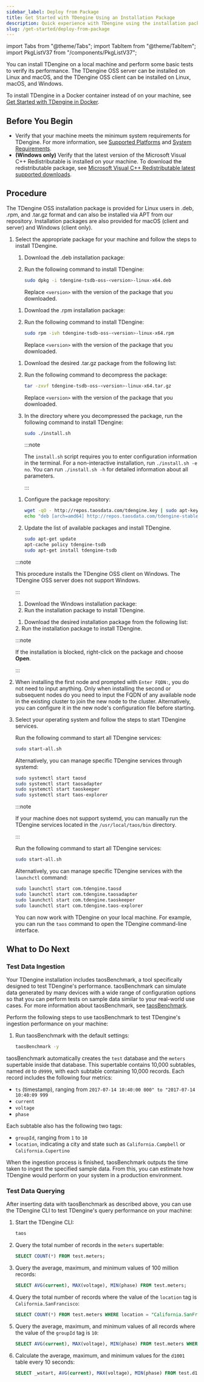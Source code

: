 ```yaml
---
sidebar_label: Deploy from Package
title: Get Started with TDengine Using an Installation Package
description: Quick experience with TDengine using the installation package
slug: /get-started/deploy-from-package
---
```


import Tabs from "@theme/Tabs";
import TabItem from "@theme/TabItem";
import PkgListV37 from "/components/PkgListV37";

You can install TDengine on a local machine and perform some basic tests to verify its performance. The TDengine OSS server can be installed on Linux and macOS, and the TDengine OSS client can be installed on Linux, macOS, and Windows.

To install TDengine in a Docker container instead of on your machine, see [Get Started with TDengine in Docker](../deploy-in-docker/).

## Before You Begin

- Verify that your machine meets the minimum system requirements for TDengine. For more information, see [Supported Platforms](../../tdengine-reference/supported-platforms/) and [System Requirements](../../operations-and-maintenance/system-requirements/).
- **(Windows only)** Verify that the latest version of the Microsoft Visual C++ Redistributable is installed on your machine. To download the redistributable package, see [Microsoft Visual C++ Redistributable latest supported downloads](https://learn.microsoft.com/en-us/cpp/windows/latest-supported-vc-redist?view=msvc-170).

## Procedure

The TDengine OSS installation package is provided for Linux users in .deb, .rpm, and .tar.gz format and can also be installed via APT from our repository. Installation packages are also provided for macOS (client and server) and Windows (client only).

1. Select the appropriate package for your machine and follow the steps to install TDengine.

   <Tabs>
   <TabItem label=".deb" value="debinst">

   1. Download the .deb installation package:
      <PkgListV37 productName="TDengine TSDB-OSS" version="3.3.8.1" platform="Linux-Ubuntu" arch="x64" pkgType="Server"/>
   2. Run the following command to install TDengine:

      ```bash
      sudo dpkg -i tdengine-tsdb-oss-<version>-linux-x64.deb
      ```

      Replace `<version>` with the version of the package that you downloaded.

   </TabItem>

   <TabItem label=".rpm" value="rpminst">

   1. Download the .rpm installation package:
      <PkgListV37 productName="TDengine TSDB-OSS" version="3.3.8.1" platform="Linux-Red Hat" arch="x64" pkgType="Server"/>
   2. Run the following command to install TDengine:

      ```bash
      sudo rpm -ivh tdengine-tsdb-oss-<version>-linux-x64.rpm
      ```

      Replace `<version>` with the version of the package that you downloaded.

   </TabItem>

   <TabItem label=".tar.gz" value="tarinst">

   1. Download the desired .tar.gz package from the following list:
      <PkgListV37 productName="TDengine TSDB-Enterprise" version="3.3.8.1" platform="Linux-Generic" pkgType="Server"/>
      <PkgListV37 productName="TDengine TSDB-OSS" version="3.3.8.1" platform="Linux-Generic" pkgType="Server"/>
   2. Run the following command to decompress the package:

      ```bash
      tar -zxvf tdengine-tsdb-oss-<version>-linux-x64.tar.gz
      ```

      Replace `<version>` with the version of the package that you downloaded.
   3. In the directory where you decompressed the package, run the following command to install TDengine:

      ```bash
      sudo ./install.sh
      ```

      :::note

      The `install.sh` script requires you to enter configuration information in the terminal. For a non-interactive installation, run `./install.sh -e no`. You can run `./install.sh -h` for detailed information about all parameters.

      :::

   </TabItem>

   <TabItem label="APT" value="apt-get">

   1. Configure the package repository:

      ```bash
      wget -qO - http://repos.taosdata.com/tdengine.key | sudo apt-key add -
      echo "deb [arch=amd64] http://repos.taosdata.com/tdengine-stable stable main" | sudo tee /etc/apt/sources.list.d/tdengine-stable.list
      ```

   2. Update the list of available packages and install TDengine.

      ```bash
      sudo apt-get update
      apt-cache policy tdengine-tsdb
      sudo apt-get install tdengine-tsdb
      ```

   </TabItem>

   <TabItem label="Windows" value="windows">

   :::note

   This procedure installs the TDengine OSS client on Windows. The TDengine OSS server does not support Windows.

   :::

   1. Download the Windows installation package:
      <PkgListV37 productName="TDengine TSDB-Enterprise" version="3.3.8.1" platform="Windows" pkgType="Server"/>
      <PkgListV37 productName="TDengine TSDB-OSS" version="3.3.8.1" platform="Windows" pkgType="Server"/>
   2. Run the installation package to install TDengine.

   </TabItem>

   <TabItem label="macOS" value="macos">

   1. Download the desired installation package from the following list:
     <PkgListV37 productName="TDengine TSDB-Enterprise" version="3.3.8.1" platform="macOS" pkgType="Server"/>
     <PkgListV37 productName="TDengine TSDB-OSS" version="3.3.8.1" platform="macOS" pkgType="Server"/>
   2. Run the installation package to install TDengine.

      :::note

      If the installation is blocked, right-click on the package and choose **Open**.

      :::

   </TabItem>
   </Tabs>

2. When installing the first node and prompted with `Enter FQDN:`, you do not need to input anything. Only when installing the second or subsequent nodes do you need to input the FQDN of any available node in the existing cluster to join the new node to the cluster. Alternatively, you can configure it in the new node's configuration file before starting.

3. Select your operating system and follow the steps to start TDengine services.

   <Tabs>
   <TabItem label="Linux" value="linux">

   Run the following command to start all TDengine services:

   ```bash
   sudo start-all.sh 
   ```

   Alternatively, you can manage specific TDengine services through systemd:

   ```bash
   sudo systemctl start taosd
   sudo systemctl start taosadapter
   sudo systemctl start taoskeeper
   sudo systemctl start taos-explorer
   ```

   :::note

   If your machine does not support systemd, you can manually run the TDengine services located in the `/usr/local/taos/bin` directory.

   :::

   </TabItem>

   <TabItem label="macOS" value="macos">

   Run the following command to start all TDengine services:

   ```bash
   sudo start-all.sh
   ```

   Alternatively, you can manage specific TDengine services with the `launchctl` command:

   ```bash
   sudo launchctl start com.tdengine.taosd
   sudo launchctl start com.tdengine.taosadapter
   sudo launchctl start com.tdengine.taoskeeper
   sudo launchctl start com.tdengine.taos-explorer
   ```

   </TabItem>
   </Tabs>

   You can now work with TDengine on your local machine. For example, you can run the `taos` command to open the TDengine command-line interface.

## What to Do Next

### Test Data Ingestion

Your TDengine installation includes taosBenchmark, a tool specifically designed to test TDengine's performance. taosBenchmark can simulate data generated by many devices with a wide range of configuration options so that you can perform tests on sample data similar to your real-world use cases. For more information about taosBenchmark, see [taosBenchmark](../../tdengine-reference/tools/taosbenchmark/).

Perform the following steps to use taosBenchmark to test TDengine's ingestion performance on your machine:

1. Run taosBenchmark with the default settings:

   ```bash
   taosBenchmark -y
   ```

taosBenchmark automatically creates the `test` database and the `meters` supertable inside that database. This supertable contains 10,000 subtables, named `d0` to `d9999`, with each subtable containing 10,000 records. Each record includes the following four metrics:

- `ts` (timestamp), ranging from `2017-07-14 10:40:00 000" to "2017-07-14 10:40:09 999`
- `current`
- `voltage`
- `phase`

Each subtable also has the following two tags:

- `groupId`, ranging from `1` to `10`
- `location`, indicating a city and state such as `California.Campbell` or `California.Cupertino`

When the ingestion process is finished, taosBenchmark outputs the time taken to ingest the specified sample data. From this, you can estimate how TDengine would perform on your system in a production environment.

### Test Data Querying

After inserting data with taosBenchmark as described above, you can use the TDengine CLI to test TDengine's query performance on your machine:

1. Start the TDengine CLI:

   ```bash
   taos
   ```

2. Query the total number of records in the `meters` supertable:

   ```sql
   SELECT COUNT(*) FROM test.meters;
   ```

3. Query the average, maximum, and minimum values of 100 million records:

   ```sql
   SELECT AVG(current), MAX(voltage), MIN(phase) FROM test.meters;
   ```

4. Query the total number of records where the value of the `location` tag is `California.SanFrancisco`:

   ```sql
   SELECT COUNT(*) FROM test.meters WHERE location = "California.SanFrancisco";
   ```

5. Query the average, maximum, and minimum values of all records where the value of the `groupId` tag is `10`:

   ```sql
   SELECT AVG(current), MAX(voltage), MIN(phase) FROM test.meters WHERE groupId = 10;
   ```

6. Calculate the average, maximum, and minimum values for the `d1001` table every 10 seconds:

   ```sql
   SELECT _wstart, AVG(current), MAX(voltage), MIN(phase) FROM test.d1001 INTERVAL(10s);
   ```
